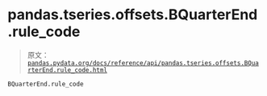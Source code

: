 # pandas.tseries.offsets.BQuarterEnd.rule_code

> 原文：[`pandas.pydata.org/docs/reference/api/pandas.tseries.offsets.BQuarterEnd.rule_code.html`](https://pandas.pydata.org/docs/reference/api/pandas.tseries.offsets.BQuarterEnd.rule_code.html)

```py
BQuarterEnd.rule_code
```
